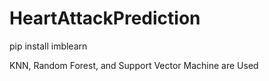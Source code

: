 # HeartAttackPrediction
pip install imblearn

KNN, Random Forest, and Support Vector Machine are Used

